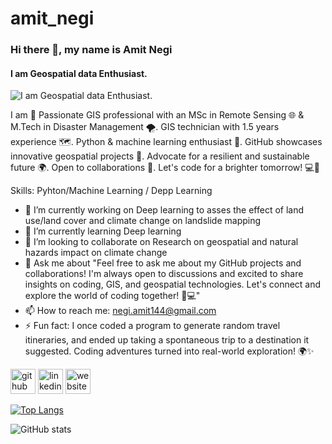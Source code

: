 # amit_negi
### Hi there 👋, my name is Amit Negi
#### I am Geospatial data Enthusiast.
![I am Geospatial data Enthusiast.](https://arturssmirnovs.github.io/github-profile-readme-generator/images/banner.png)

I am 🚀 Passionate GIS professional with an MSc in Remote Sensing 🌐 & M.Tech in Disaster Management 🌪️. GIS technician with 1.5 years experience 🗺️. Python & machine learning enthusiast 🐍. GitHub showcases innovative geospatial projects 🌟. Advocate for a resilient and sustainable future 🌍. Open to collaborations 🤝. Let's code for a brighter tomorrow! 💻🌈

Skills: Pyhton/Machine Learning / Depp Learning

- 🔭 I’m currently working on Deep learning to asses the effect of land use/land cover and climate change on landslide mapping 
- 🌱 I’m currently learning Deep learning 
- 👯 I’m looking to collaborate on Research on geospatial and natural hazards impact on climate change  
- 💬 Ask me about "Feel free to ask me about my GitHub projects and collaborations! I'm always open to discussions and excited to share insights on coding, GIS, and geospatial technologies. Let's connect and explore the world of coding together! 🚀💻" 
- 📫 How to reach me: negi.amit144@gmail.com 
- ⚡ Fun fact: I once coded a program to generate random travel itineraries, and ended up taking a spontaneous trip to a destination it suggested. Coding adventures turned into real-world exploration! 🌍✨ 


[<img src='https://cdn.jsdelivr.net/npm/simple-icons@3.0.1/icons/github.svg' alt='github' height='40'>](https://github.com/amitnegigeo)  [<img src='https://cdn.jsdelivr.net/npm/simple-icons@3.0.1/icons/linkedin.svg' alt='linkedin' height='40'>](https://www.linkedin.com/in/https://www.linkedin.com/in/amitnegi4799//)  [<img src='https://cdn.jsdelivr.net/npm/simple-icons@3.0.1/icons/icloud.svg' alt='website' height='40'>](amitnegi.github.io)  

[![Top Langs](https://github-readme-stats.vercel.app/api/top-langs/?username=amitnegigeo)](https://github.com/anuraghazra/github-readme-stats)

![GitHub stats](https://github-readme-stats.vercel.app/api?username=amitnegigeo&show_icons=true)  


